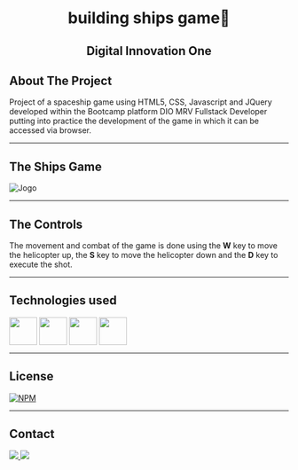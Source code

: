 
<h1 align="center">
  building ships game🚀
</h1>

<h2 align="center">
  Digital Innovation One 
</h2>

## **About The Project**

Project of a spaceship game using HTML5, CSS, Javascript and JQuery developed within the Bootcamp platform DIO MRV Fullstack Developer putting into practice the development of the game in which it can be accessed via browser.

---

## **The Ships Game**

![Jogo](https://user-images.githubusercontent.com/96344255/171072236-ce4bba88-a435-4bc9-8a98-2c87bd4e13ea.gif)


---

## **The Controls**
The movement and combat of the game is done using the **W** key to move the helicopter up, the **S** key to move the helicopter down and the **D** key to execute the shot.


---

## **Technologies used**

<div>
<img align="center" height="50" widht="50" src="https://icongr.am/devicon/html5-original.svg?size=128&color=currentColor">
<img align="center" height="50" widht="50" src="https://icongr.am/devicon/css3-original.svg?size=128&color=currentColor">
<img align="center" height="50" widht="50" src="https://icongr.am/devicon/javascript-original.svg?size=128&color=currentColor">
<img align="center" height="50" widht="50" src="https://icongr.am/devicon/jquery-original.svg?size=128&color=currentColor">

</div>

---

## **License**
[![NPM](https://shields.io/badge/license-MIT-green)](https://github.com/Claperi/Construindo-o-meu-primeiro-jogo-de-naves/blob/main/licence)

---

## **Contact**

<div>
<a href="mailto:clauder-ricardo@hotmail.com" target="_blank"><img src="https://img.shields.io/badge/Gmail-D14836?style=for-the-badge&logo=gmail&logoColor=white">
<a href="https://www.linkedin.com/in/clauder-ricardo/" target="_blank"><img src="https://img.shields.io/badge/LinkedIn-0077B5?style=for-the-badge&logo=linkedin&logoColor=white">
